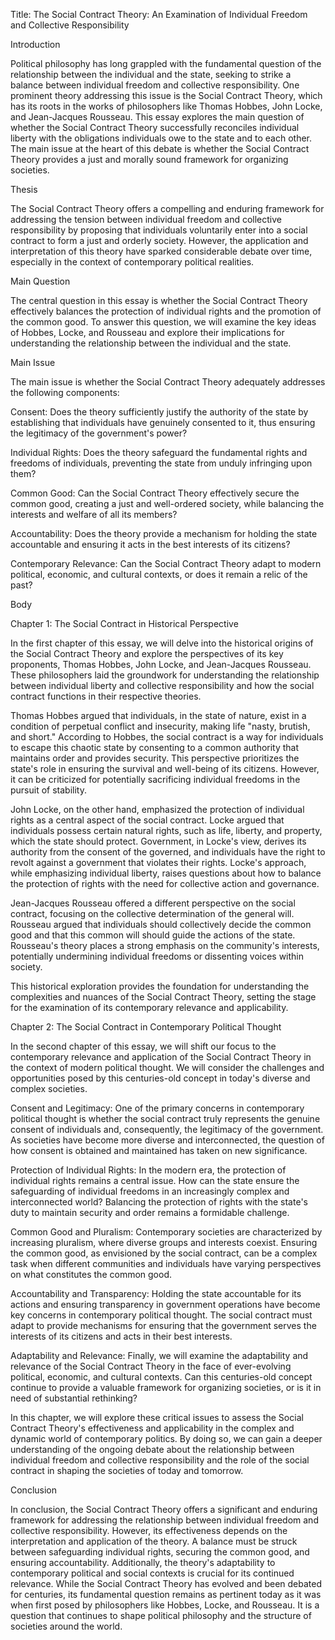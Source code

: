 Title: The Social Contract Theory: An Examination of Individual Freedom and Collective Responsibility

Introduction

Political philosophy has long grappled with the fundamental question of the relationship between the individual and the state, seeking to strike a balance between individual freedom and collective responsibility. One prominent theory addressing this issue is the Social Contract Theory, which has its roots in the works of philosophers like Thomas Hobbes, John Locke, and Jean-Jacques Rousseau. This essay explores the main question of whether the Social Contract Theory successfully reconciles individual liberty with the obligations individuals owe to the state and to each other. The main issue at the heart of this debate is whether the Social Contract Theory provides a just and morally sound framework for organizing societies.

Thesis

The Social Contract Theory offers a compelling and enduring framework for addressing the tension between individual freedom and collective responsibility by proposing that individuals voluntarily enter into a social contract to form a just and orderly society. However, the application and interpretation of this theory have sparked considerable debate over time, especially in the context of contemporary political realities.

Main Question

The central question in this essay is whether the Social Contract Theory effectively balances the protection of individual rights and the promotion of the common good. To answer this question, we will examine the key ideas of Hobbes, Locke, and Rousseau and explore their implications for understanding the relationship between the individual and the state.

Main Issue

The main issue is whether the Social Contract Theory adequately addresses the following components:

Consent: Does the theory sufficiently justify the authority of the state by establishing that individuals have genuinely consented to it, thus ensuring the legitimacy of the government's power?

Individual Rights: Does the theory safeguard the fundamental rights and freedoms of individuals, preventing the state from unduly infringing upon them?

Common Good: Can the Social Contract Theory effectively secure the common good, creating a just and well-ordered society, while balancing the interests and welfare of all its members?

Accountability: Does the theory provide a mechanism for holding the state accountable and ensuring it acts in the best interests of its citizens?

Contemporary Relevance: Can the Social Contract Theory adapt to modern political, economic, and cultural contexts, or does it remain a relic of the past?

Body

Chapter 1: The Social Contract in Historical Perspective

In the first chapter of this essay, we will delve into the historical origins of the Social Contract Theory and explore the perspectives of its key proponents, Thomas Hobbes, John Locke, and Jean-Jacques Rousseau. These philosophers laid the groundwork for understanding the relationship between individual liberty and collective responsibility and how the social contract functions in their respective theories.

Thomas Hobbes argued that individuals, in the state of nature, exist in a condition of perpetual conflict and insecurity, making life "nasty, brutish, and short." According to Hobbes, the social contract is a way for individuals to escape this chaotic state by consenting to a common authority that maintains order and provides security. This perspective prioritizes the state's role in ensuring the survival and well-being of its citizens. However, it can be criticized for potentially sacrificing individual freedoms in the pursuit of stability.

John Locke, on the other hand, emphasized the protection of individual rights as a central aspect of the social contract. Locke argued that individuals possess certain natural rights, such as life, liberty, and property, which the state should protect. Government, in Locke's view, derives its authority from the consent of the governed, and individuals have the right to revolt against a government that violates their rights. Locke's approach, while emphasizing individual liberty, raises questions about how to balance the protection of rights with the need for collective action and governance.

Jean-Jacques Rousseau offered a different perspective on the social contract, focusing on the collective determination of the general will. Rousseau argued that individuals should collectively decide the common good and that this common will should guide the actions of the state. Rousseau's theory places a strong emphasis on the community's interests, potentially undermining individual freedoms or dissenting voices within society.

This historical exploration provides the foundation for understanding the complexities and nuances of the Social Contract Theory, setting the stage for the examination of its contemporary relevance and applicability.

Chapter 2: The Social Contract in Contemporary Political Thought

In the second chapter of this essay, we will shift our focus to the contemporary relevance and application of the Social Contract Theory in the context of modern political thought. We will consider the challenges and opportunities posed by this centuries-old concept in today's diverse and complex societies.

Consent and Legitimacy: One of the primary concerns in contemporary political thought is whether the social contract truly represents the genuine consent of individuals and, consequently, the legitimacy of the government. As societies have become more diverse and interconnected, the question of how consent is obtained and maintained has taken on new significance.

Protection of Individual Rights: In the modern era, the protection of individual rights remains a central issue. How can the state ensure the safeguarding of individual freedoms in an increasingly complex and interconnected world? Balancing the protection of rights with the state's duty to maintain security and order remains a formidable challenge.

Common Good and Pluralism: Contemporary societies are characterized by increasing pluralism, where diverse groups and interests coexist. Ensuring the common good, as envisioned by the social contract, can be a complex task when different communities and individuals have varying perspectives on what constitutes the common good.

Accountability and Transparency: Holding the state accountable for its actions and ensuring transparency in government operations have become key concerns in contemporary political thought. The social contract must adapt to provide mechanisms for ensuring that the government serves the interests of its citizens and acts in their best interests.

Adaptability and Relevance: Finally, we will examine the adaptability and relevance of the Social Contract Theory in the face of ever-evolving political, economic, and cultural contexts. Can this centuries-old concept continue to provide a valuable framework for organizing societies, or is it in need of substantial rethinking?

In this chapter, we will explore these critical issues to assess the Social Contract Theory's effectiveness and applicability in the complex and dynamic world of contemporary politics. By doing so, we can gain a deeper understanding of the ongoing debate about the relationship between individual freedom and collective responsibility and the role of the social contract in shaping the societies of today and tomorrow.

Conclusion

In conclusion, the Social Contract Theory offers a significant and enduring framework for addressing the relationship between individual freedom and collective responsibility. However, its effectiveness depends on the interpretation and application of the theory. A balance must be struck between safeguarding individual rights, securing the common good, and ensuring accountability. Additionally, the theory's adaptability to contemporary political and social contexts is crucial for its continued relevance. While the Social Contract Theory has evolved and been debated for centuries, its fundamental question remains as pertinent today as it was when first posed by philosophers like Hobbes, Locke, and Rousseau. It is a question that continues to shape political philosophy and the structure of societies around the world.